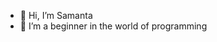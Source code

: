 - 👋 Hi, I’m Samanta
- 🌱 I’m a beginner in the world of programming
<!---
last edited: 28/08/2023
you have to find your motivation, babe.

samanta-bordallo/samanta-bordallo is a ✨ special ✨ repository because its `README.md` (this file) appears on your GitHub profile.
You can click the Preview link to take a look at your changes.
--->
